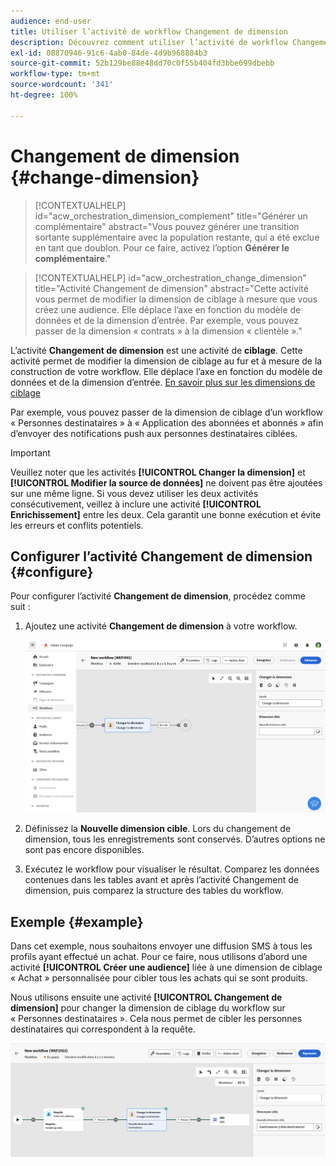 ```yaml
---
audience: end-user
title: Utiliser l’activité de workflow Changement de dimension
description: Découvrez comment utiliser l’activité de workflow Changement de dimension.
exl-id: 08870946-91c6-4ab0-84de-4d9b968884b3
source-git-commit: 52b129be88e48dd70c0f55b404fd3bbe699dbebb
workflow-type: tm+mt
source-wordcount: '341'
ht-degree: 100%

---
```


# Changement de dimension {#change-dimension}

>[!CONTEXTUALHELP]
>id="acw_orchestration_dimension_complement"
>title="Générer un complémentaire"
>abstract="Vous pouvez générer une transition sortante supplémentaire avec la population restante, qui a été exclue en tant que doublon. Pour ce faire, activez l’option **Générer le complémentaire**."

>[!CONTEXTUALHELP]
>id="acw_orchestration_change_dimension"
>title="Activité Changement de dimension"
>abstract="Cette activité vous permet de modifier la dimension de ciblage à mesure que vous créez une audience. Elle déplace l’axe en fonction du modèle de données et de la dimension d’entrée. Par exemple, vous pouvez passer de la dimension « contrats » à la dimension « clientèle »."

L’activité **Changement de dimension** est une activité de **ciblage**. Cette activité permet de modifier la dimension de ciblage au fur et à mesure de la construction de votre workflow. Elle déplace l’axe en fonction du modèle de données et de la dimension d’entrée. [En savoir plus sur les dimensions de ciblage](../../audience/about-recipients.md#targeting-dimensions)

Par exemple, vous pouvez passer de la dimension de ciblage d’un workflow « Personnes destinataires » à « Application des abonnées et abonnés » afin d’envoyer des notifications push aux personnes destinataires ciblées.

>[!IMPORTANT]
>
>Veuillez noter que les activités **[!UICONTROL Changer la dimension]** et **[!UICONTROL Modifier la source de données]** ne doivent pas être ajoutées sur une même ligne. Si vous devez utiliser les deux activités consécutivement, veillez à inclure une activité **[!UICONTROL Enrichissement]** entre les deux. Cela garantit une bonne exécution et évite les erreurs et conflits potentiels.

## Configurer l’activité Changement de dimension {#configure}

Pour configurer l’activité **Changement de dimension**, procédez comme suit :

1. Ajoutez une activité **Changement de dimension** à votre workflow.

   ![](../assets/workflow-change-dimension.png)

1. Définissez la **Nouvelle dimension cible**. Lors du changement de dimension, tous les enregistrements sont conservés. D’autres options ne sont pas encore disponibles.

1. Exécutez le workflow pour visualiser le résultat. Comparez les données contenues dans les tables avant et après l’activité Changement de dimension, puis comparez la structure des tables du workflow.

## Exemple {#example}

Dans cet exemple, nous souhaitons envoyer une diffusion SMS à tous les profils ayant effectué un achat. Pour ce faire, nous utilisons d’abord une activité **[!UICONTROL Créer une audience]** liée à une dimension de ciblage « Achat » personnalisée pour cibler tous les achats qui se sont produits.

Nous utilisons ensuite une activité **[!UICONTROL Changement de dimension]** pour changer la dimension de ciblage du workflow sur « Personnes destinataires ». Cela nous permet de cibler les personnes destinataires qui correspondent à la requête.

![](../assets/workflow-change-dimension-example.png)
